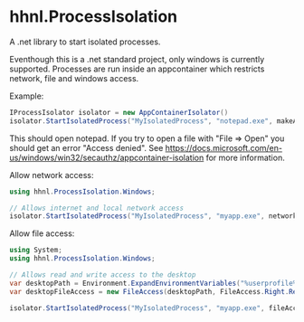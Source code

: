 # hhnl.ProcessIsolation
A .net library to start isolated processes.

Eventhough this is a .net standard project, only windows is currently supported.
Processes are run inside an appcontainer which restricts network, file and windows access.

Example:
``` csharp
IProcessIsolator isolator = new AppContainerIsolator()
isolator.StartIsolatedProcess("MyIsolatedProcess", "notepad.exe", makeApplicationDirectoryReadable: false);
```
This should open notepad. If you try to open a file with "File => Open" you should get an error "Access denied". 
See https://docs.microsoft.com/en-us/windows/win32/secauthz/appcontainer-isolation for more information.

Allow network access:
``` csharp
using hhnl.ProcessIsolation.Windows;

// Allows internet and local network access
isolator.StartIsolatedProcess("MyIsolatedProcess", "myapp.exe", networkPermissions: NetworkPermissions.Internet | NetworkPermissions.LocalNetwork);
```

Allow file access:
``` csharp
using System;
using hhnl.ProcessIsolation.Windows;

// Allows read and write access to the desktop
var desktopPath = Environment.ExpandEnvironmentVariables("%userprofile%\\Desktop");
var desktopFileAccess = new FileAccess(desktopPath, FileAccess.Right.Read | FileAccess.Right.Write);

isolator.StartIsolatedProcess("MyIsolatedProcess", "myapp.exe", fileAccess: new[] { desktopFileAccess });
```
